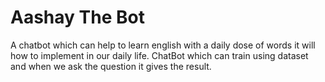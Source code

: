 # Aashay The Bot
A chatbot which can help to learn english with a daily dose of words it will how to implement in our daily life.
ChatBot  which can train using dataset and when we ask the question it gives the result.
